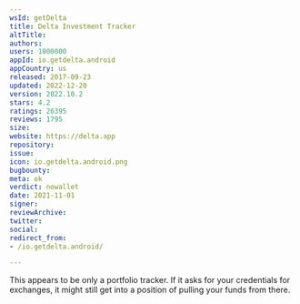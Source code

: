```yaml
---
wsId: getDelta
title: Delta Investment Tracker
altTitle: 
authors: 
users: 1000000
appId: io.getdelta.android
appCountry: us
released: 2017-09-23
updated: 2022-12-20
version: 2022.10.2
stars: 4.2
ratings: 26395
reviews: 1795
size: 
website: https://delta.app
repository: 
issue: 
icon: io.getdelta.android.png
bugbounty: 
meta: ok
verdict: nowallet
date: 2021-11-01
signer: 
reviewArchive: 
twitter: 
social: 
redirect_from:
- /io.getdelta.android/

---
```


This appears to be only a portfolio tracker. If it asks for your credentials for
exchanges, it might still get into a position of pulling your funds from there.
